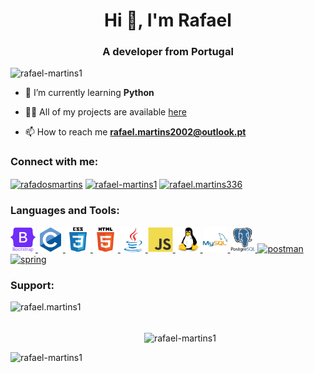 <h1 align="center">Hi 👋, I'm Rafael</h1>
<h3 align="center">A developer from Portugal</h3>

<p align="left"> <img src="https://komarev.com/ghpvc/?username=rafael-martins1&label=Profile%20views&color=0e75b6&style=flat" alt="rafael-martins1" /> </p>


- 🌱 I’m currently learning **Python**

- 👨‍💻 All of my projects are available [here](rafael-martins1)

- 📫 How to reach me **rafael.martins2002@outlook.pt**


<h3 align="left">Connect with me:</h3>
<p align="left">
<a href="https://twitter.com/rafadosmartins" target="blank"><img align="center" src="https://raw.githubusercontent.com/rahuldkjain/github-profile-readme-generator/master/src/images/icons/Social/twitter.svg" alt="rafadosmartins" height="30" width="40" /></a>
<a href="https://linkedin.com/in/rafael-martins1" target="blank"><img align="center" src="https://raw.githubusercontent.com/rahuldkjain/github-profile-readme-generator/master/src/images/icons/Social/linked-in-alt.svg" alt="rafael-martins1" height="30" width="40" /></a>
<a href="https://instagram.com/rafael.martins336" target="blank"><img align="center" src="https://raw.githubusercontent.com/rahuldkjain/github-profile-readme-generator/master/src/images/icons/Social/instagram.svg" alt="rafael.martins336" height="30" width="40" /></a>
</p>

<h3 align="left">Languages and Tools:</h3>
<p align="left"> <a href="https://getbootstrap.com" target="_blank" rel="noreferrer"> <img src="https://raw.githubusercontent.com/devicons/devicon/master/icons/bootstrap/bootstrap-plain-wordmark.svg" alt="bootstrap" width="40" height="40"/> </a> <a href="https://www.cprogramming.com/" target="_blank" rel="noreferrer"> <img src="https://raw.githubusercontent.com/devicons/devicon/master/icons/c/c-original.svg" alt="c" width="40" height="40"/> </a> <a href="https://www.w3schools.com/css/" target="_blank" rel="noreferrer"> <img src="https://raw.githubusercontent.com/devicons/devicon/master/icons/css3/css3-original-wordmark.svg" alt="css3" width="40" height="40"/> </a> <a href="https://www.w3.org/html/" target="_blank" rel="noreferrer"> <img src="https://raw.githubusercontent.com/devicons/devicon/master/icons/html5/html5-original-wordmark.svg" alt="html5" width="40" height="40"/> </a> <a href="https://www.java.com" target="_blank" rel="noreferrer"> <img src="https://raw.githubusercontent.com/devicons/devicon/master/icons/java/java-original.svg" alt="java" width="40" height="40"/> </a> <a href="https://developer.mozilla.org/en-US/docs/Web/JavaScript" target="_blank" rel="noreferrer"> <img src="https://raw.githubusercontent.com/devicons/devicon/master/icons/javascript/javascript-original.svg" alt="javascript" width="40" height="40"/> </a> <a href="https://www.linux.org/" target="_blank" rel="noreferrer"> <img src="https://raw.githubusercontent.com/devicons/devicon/master/icons/linux/linux-original.svg" alt="linux" width="40" height="40"/> </a> <a href="https://www.mysql.com/" target="_blank" rel="noreferrer"> <img src="https://raw.githubusercontent.com/devicons/devicon/master/icons/mysql/mysql-original-wordmark.svg" alt="mysql" width="40" height="40"/> </a> <a href="https://www.postgresql.org" target="_blank" rel="noreferrer"> <img src="https://raw.githubusercontent.com/devicons/devicon/master/icons/postgresql/postgresql-original-wordmark.svg" alt="postgresql" width="40" height="40"/> </a> <a href="https://postman.com" target="_blank" rel="noreferrer"> <img src="https://www.vectorlogo.zone/logos/getpostman/getpostman-icon.svg" alt="postman" width="40" height="40"/> </a> <a href="https://spring.io/" target="_blank" rel="noreferrer"> <img src="https://www.vectorlogo.zone/logos/springio/springio-icon.svg" alt="spring" width="40" height="40"/> </a> </p>

<h3 align="left">Support:</h3>
<p><a href="https://www.buymeacoffee.com/rafael.martins1"> <img align="left" src="https://cdn.buymeacoffee.com/buttons/v2/default-yellow.png" height="50" width="210" alt="rafael.martins1" /></a></p><br><br>
<p></p>


<p>&nbsp;<img align="center" src="https://github-readme-stats.vercel.app/api?username=rafael-martins1&show_icons=true&locale=en" alt="rafael-martins1" /></p>
<p></p>
<p><img align="left" src="https://github-readme-stats.vercel.app/api/top-langs?username=rafael-martins1&show_icons=true&locale=en&layout=compact" alt="rafael-martins1" /></p>

